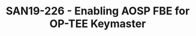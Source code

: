 ---
youtube_video_url: https://www.youtube.com/watch?v=YlVd8BIi2Jk
amazon_s3_presentation_url: https://static.linaro.org/connect/san19/presentations/san19-226.pdf
amazon_s3_video_url: https://static.linaro.org/connect/san19/videos/san19-226.mp4
categories:
- san19
description: This session summarizes the limitations of OP-TEE when File Based Encryption
  (FBE) is enabled in AOSP, and how to overcome them
image: /assets/images/featured-images/san19/SAN19-226.png
session_attendee_num: '33'
session_id: SAN19-226
session_room: Sunset IV (Session 2)
session_slot:
  end_time: '2019-09-24 14:55:00'
  start_time: '2019-09-24 14:30:00'
session_speakers:
- speaker_bio: ''
  speaker_company: Linaro
  speaker_image: /assets/images/speakers/san19/victor-chong.jpg
  speaker_location: ''
  speaker_name: Victor Chong
  speaker_position: Engineer
  speaker_url: ''
  speaker_username: victor.chong
session_track: Security
tag: session
tags:
- Android
title: SAN19-226 - Enabling AOSP FBE for OP-TEE Keymaster
---